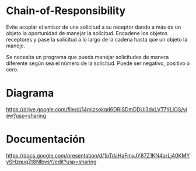 # Chain-of-Responsibility

Evite acoplar el emisor de una solicitud a su receptor dando a más de un objeto la oportunidad de manejar la solicitud. Encadene los objetos receptores y pase la solicitud a lo largo de la cadena hasta que un objeto la maneje.

Se necesita un programa que pueda manejar solicitudes de manera diferente según sea el número de la solicitud. Puede ser negativo, positivo o cero.


# Diagrama

https://drive.google.com/file/d/14mlzsokqd6DRISDmDDUl3dxLVT7YLlOS/view?usp=sharing


# Documentación

https://docs.google.com/presentation/d/1pTdaHaFmyJY87Z1KN4qrLj40KMYySHzquqZt8NlbvsY/edit?usp=sharing
